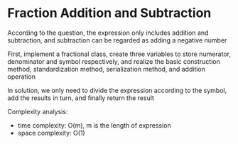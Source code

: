 # Fraction Addition and Subtraction

According to the question, the expression only includes addition and subtraction, and subtraction can be regarded as adding a negative number

First, implement a fractional class, create three variables to store numerator, denominator and symbol respectively, and realize the basic construction method, standardization method, serialization method, and addition operation

In solution, we only need to divide the expression according to the symbol, add the results in turn, and finally return the result

Complexity analysis:
- time complexity: O(m), m is the length of expression
- space complexity: O(1)

